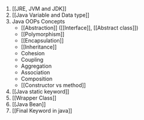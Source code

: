 1. [[JRE, JVM and JDK]]
2. [[Java Variable and Data type]]
3. Java OOPs Concepts
	- [[Abstraction]] ([[Interface]], [[Abstract class]])
	- [[Polymorphism]]
	- [[Encapsulation]]
	- [[Inheritance]]
	- Cohesion
	- Coupling
	- Aggregation
	- Association
	- Composition
	- [[Constructor vs method]]
 5. [[Java static keyword]]
 6. [[Wrapper Class]]
 7. [[Java Bean]]
 8. [[Final Keyword in java]]